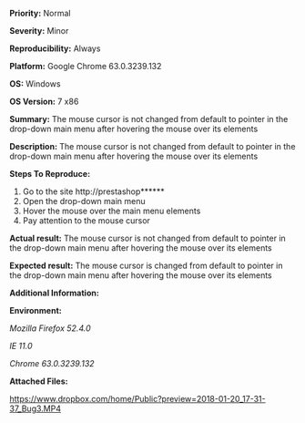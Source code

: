 **Priority:** Normal

**Severity:** Minor

**Reproducibility:** Always

**Platform:** Google Chrome 63.0.3239.132

**OS:** Windows

**OS Version:** 7 x86

**Summary:** The mouse cursor is not changed from default to pointer in the drop-down main menu after hovering the mouse over its elements

**Description:** The mouse cursor is not changed from default to pointer in the drop-down main menu after hovering the mouse over its elements

**Steps To Reproduce:**

1. Go to the site http://prestashop******
2. Open the drop-down main menu
3. Hover the mouse over the main menu elements
4. Pay attention to the mouse cursor

**Actual result:** The mouse cursor is not changed from default to pointer in the drop-down main menu after hovering the mouse over its elements

**Expected result:** The mouse cursor is changed from default to pointer in the drop-down main menu after hovering the mouse over its elements

**Additional Information:**

**Environment:**

*Mozilla Firefox 52.4.0*

*IE 11.0*

*Chrome 63.0.3239.132*

**Attached Files:**

https://www.dropbox.com/home/Public?preview=2018-01-20_17-31-37_Bug3.MP4
